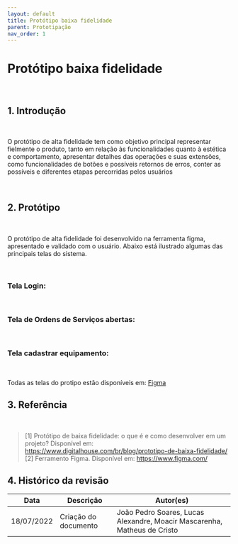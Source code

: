```yaml
---
layout: default
title: Protótipo baixa fidelidade
parent: Prototipação
nav_order: 1
---
```


# Protótipo baixa fidelidade

<br>

## 1. Introdução


<br>
<p>
O protótipo de alta fidelidade tem como objetivo principal representar fielmente o produto, tanto em relação às funcionalidades quanto à estética e comportamento, apresentar detalhes das operações e suas extensões, como funcionalidades de botões e possíveis retornos de erros, conter as possíveis e diferentes etapas percorridas pelos usuários


</p>

<br>

## 2. Protótipo

<br>

O protótipo de alta fidelidade foi desenvolvido na ferramenta figma, apresentado e validado com o usuário. Abaixo está ilustrado algumas das principais telas do sistema.

<br>

### Tela Login:
<!---   ![Tela Login](../../assets/images/prototipo-baixa-fidelidade/tela-login.png)
-->
<br>

### Tela de Ordens de Serviços abertas:
<!--- ![Tela Ordens de serviços abertas](../../assets/images/prototipo-baixa-fidelidade/tela-ordem-servicos.png)
-->
<br>

### Tela cadastrar equipamento:
<!--- ![Tela Cadastrar equipamento](../../assets/images/prototipo-baixa-fidelidade/tela-cadastrar-equipamento.png)
-->
<br>

Todas as telas do protipo estão disponíveis em: 
[Figma](https://www.figma.com/file/JTsTpcNziovScbWZ1ts1q1/Untitled?node-id=69%3A2)

## 3. Referência

<br>

> [1] Protótipo de baixa fidelidade: o que é e como desenvolver em um projeto? Disponível em: https://www.digitalhouse.com/br/blog/prototipo-de-baixa-fidelidade/
> [2] Ferramento Figma. Disponível em: https://www.figma.com/



## 4. Histórico da revisão

|**Data**|**Descrição**|**Autor(es)**|
|--------|-------------|-------------|
|18/07/2022|Criação do documento| João Pedro Soares, Lucas Alexandre, Moacir Mascarenha, Matheus de Cristo|
